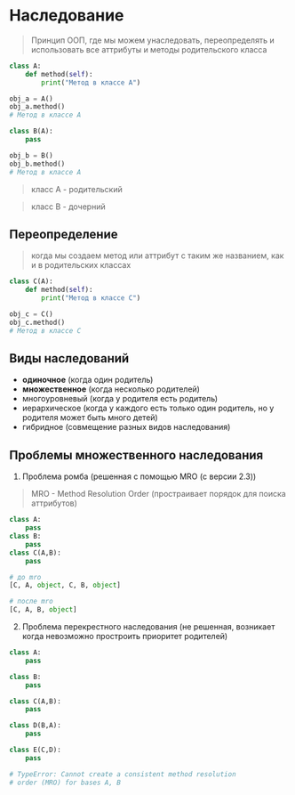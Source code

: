 # Наследование
> Принцип ООП, где мы можем унаследовать, переопределять и использовать все аттрибуты и методы родительского класса

```py 
class A:
    def method(self):
        print("Метод в классе А")

obj_a = A()
obj_a.method()
# Метод в классе А

class B(A):
    pass 

obj_b = B()
obj_b.method()
# Метод в классе А
```

> класс А - родительский

> класс В - дочерний

## Переопределение 
> когда мы создаем метод или аттрибут с таким же названием, как и в родительских классах

```py 
class C(A):
    def method(self):
        print("Метод в классе С")

obj_c = C()
obj_c.method()
# Метод в классе С
```

## Виды наследований 
* **одиночное** (когда один родитель)
* **множественное** (когда несколько родителей)
* многоуровневый (когда у родителя есть родитель)
* иерархическое (когда у каждого есть только один родитель, но у родителя может быть много детей)
* гибридное (совмещение разных видов наследования)


## Проблемы множественного наследования
1. Проблема ромба (решенная с помощью MRO (с версии 2.3))
> MRO - Method Resolution Order (простраивает порядок для поиска аттрибутов)

```py
class A:
    pass
class B:
    pass
class C(A,B):
    pass

# до mro
[C, A, object, C, B, object]

# после mro
[C, A, B, object]
```

2. Проблема перекрестного наследования (не решенная, возникает когда невозможно простроить приоритет родителей)

```py
class A:
    pass

class B:
    pass

class C(A,B):
    pass

class D(B,A):
    pass

class E(C,D):
    pass

# TypeError: Cannot create a consistent method resolution
# order (MRO) for bases A, B
```


